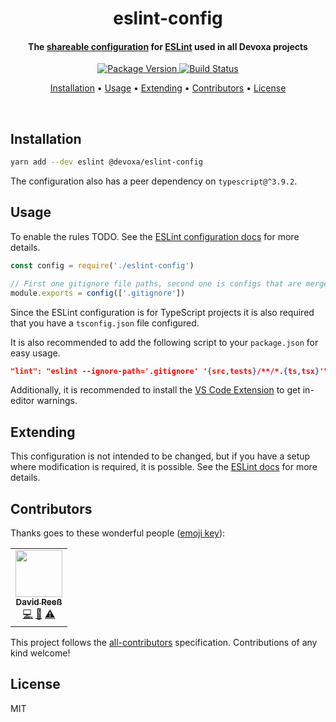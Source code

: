 <!-- Title -->
<h1 align="center">
  eslint-config
</h1>

<!-- Description -->
<h4 align="center"> 
  The <a href="https://eslint.org/docs/developer-guide/shareable-configs">shareable configuration</a>
  for <a href="https://eslint.org/">ESLint</a> used in all Devoxa projects
</h4>

<!-- Badges -->
<p align="center">
  <a href="https://www.npmjs.com/package/@devoxa/eslint-config">
    <img
      src="https://img.shields.io/npm/v/@devoxa/eslint-config?style=flat-square"
      alt="Package Version"
    />
  </a>

  <a href="https://github.com/devoxa/eslint-config/actions?query=branch%3Amaster+workflow%3A%22Continuous+Integration%22">
    <img
      src="https://img.shields.io/github/actions/workflow/status/devoxa/eslint-config/push.yml?branch=master&style=flat-square"
      alt="Build Status"
    />
  </a>
</p>

<!-- Quicklinks -->
<p align="center">
  <a href="#installation">Installation</a> •
  <a href="#usage">Usage</a> •
  <a href="#extending">Extending</a> •
  <a href="#contributors">Contributors</a> •
  <a href="#license">License</a>
</p>

<br>

## Installation

```bash
yarn add --dev eslint @devoxa/eslint-config
```

The configuration also has a peer dependency on `typescript@^3.9.2`.

## Usage


To enable the rules TODO. See the
[ESLint configuration docs](https://eslint.org/docs/user-guide/configuring) for more details.

```js
const config = require('./eslint-config')

// First one gitignore file paths, second one is configs that are merged with tseslint.config (link to this)
module.exports = config(['.gitignore'])
```

Since the ESLint configuration is for TypeScript projects it is also required that you have a
`tsconfig.json` file configured.

It is also recommended to add the following script to your `package.json` for easy usage.

```json
"lint": "eslint --ignore-path='.gitignore' '{src,tests}/**/*.{ts,tsx}'"
```

Additionally, it is recommended to install the
[VS Code Extension](https://marketplace.visualstudio.com/items?itemName=dbaeumer.vscode-eslint) to
get in-editor warnings.

## Extending

This configuration is not intended to be changed, but if you have a setup where modification is
required, it is possible. See the
[ESLint docs](https://eslint.org/docs/user-guide/configuring#extending-configuration-files) for more
details.

## Contributors

Thanks goes to these wonderful people ([emoji key](https://allcontributors.org/docs/en/emoji-key)):

<!-- ALL-CONTRIBUTORS-LIST:START - Do not remove or modify this section -->
<!-- prettier-ignore-start -->
<!-- markdownlint-disable -->
<table>
  <tr>
    <td align="center"><a href="https://www.david-reess.de"><img src="https://avatars3.githubusercontent.com/u/4615516?v=4" width="75px;" alt=""/><br /><sub><b>David Reeß</b></sub></a><br /><a href="https://github.com/devoxa/eslint-config/commits?author=queicherius" title="Code">💻</a> <a href="https://github.com/devoxa/eslint-config/commits?author=queicherius" title="Documentation">📖</a> <a href="https://github.com/devoxa/eslint-config/commits?author=queicherius" title="Tests">⚠️</a></td>
  </tr>
</table>

<!-- markdownlint-enable -->
<!-- prettier-ignore-end -->

<!-- ALL-CONTRIBUTORS-LIST:END -->

This project follows the [all-contributors](https://github.com/all-contributors/all-contributors)
specification. Contributions of any kind welcome!

## License

MIT
